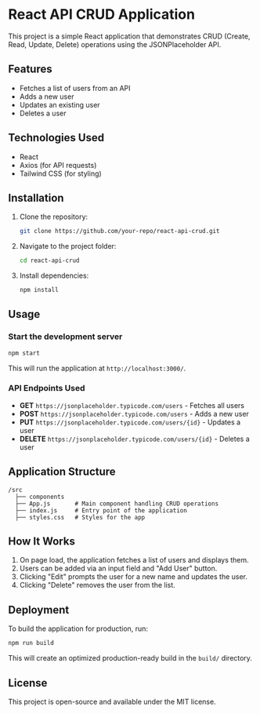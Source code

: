 # React API CRUD Application

This project is a simple React application that demonstrates CRUD (Create, Read, Update, Delete) operations using the JSONPlaceholder API.

## Features
- Fetches a list of users from an API
- Adds a new user
- Updates an existing user
- Deletes a user

## Technologies Used
- React
- Axios (for API requests)
- Tailwind CSS (for styling)

## Installation

1. Clone the repository:
   ```sh
   git clone https://github.com/your-repo/react-api-crud.git
   ```
2. Navigate to the project folder:
   ```sh
   cd react-api-crud
   ```
3. Install dependencies:
   ```sh
   npm install
   ```

## Usage

### Start the development server
```sh
npm start
```
This will run the application at `http://localhost:3000/`.

### API Endpoints Used
- **GET** `https://jsonplaceholder.typicode.com/users` - Fetches all users
- **POST** `https://jsonplaceholder.typicode.com/users` - Adds a new user
- **PUT** `https://jsonplaceholder.typicode.com/users/{id}` - Updates a user
- **DELETE** `https://jsonplaceholder.typicode.com/users/{id}` - Deletes a user

## Application Structure
```plaintext
/src
  ├── components
  ├── App.js       # Main component handling CRUD operations
  ├── index.js     # Entry point of the application
  ├── styles.css   # Styles for the app
```

## How It Works
1. On page load, the application fetches a list of users and displays them.
2. Users can be added via an input field and "Add User" button.
3. Clicking "Edit" prompts the user for a new name and updates the user.
4. Clicking "Delete" removes the user from the list.

## Deployment
To build the application for production, run:
```sh
npm run build
```
This will create an optimized production-ready build in the `build/` directory.

## License
This project is open-source and available under the MIT license.

